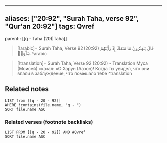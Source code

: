 
---
aliases: ["20:92", "Surah Taha, verse 92", "Qur'an 20:92"]
tags: Qvref
---

parent:: [[q - Taha (20)|Taha]]

> [!arabic]+ Surah Taha, Verse 92 (20:92)
> <span class="quran-arabic">قَالَ يَـٰهَـٰرُونُ مَا مَنَعَكَ إِذْ رَأَيْتَهُمْ ضَلُّوٓا۟</span>
^arabic

> [!translation]+ Surah Taha, Verse 92 (20:92) - Translation
> Муса (Моисей) сказал: «О Харун (Аарон)! Когда ты увидел, что они впали в заблуждение, что помешало тебе
^translation



## Related notes
```dataview
LIST from [[q - 20 - 92]]
WHERE !contains(file.name, "q - ")
SORT file.name ASC
```

### Related verses (footnote backlinks)
```dataview
LIST FROM [[q - 20 - 92]] AND #Qvref
SORT file.name ASC
```

